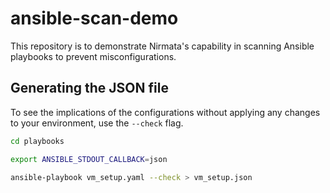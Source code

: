 # ansible-scan-demo
This repository is to demonstrate Nirmata's capability in scanning Ansible playbooks to prevent misconfigurations.

## Generating the JSON file
To see the implications of the configurations without applying any changes to your environment, use the `--check` flag.

```bash
cd playbooks
```

```bash
export ANSIBLE_STDOUT_CALLBACK=json
```

```bash
ansible-playbook vm_setup.yaml --check > vm_setup.json
```
